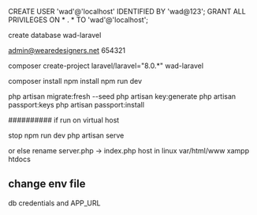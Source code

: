 CREATE USER 'wad'@'localhost' IDENTIFIED BY 'wad@123';
GRANT ALL PRIVILEGES ON * . * TO 'wad'@'localhost';

create database wad-laravel

admin@wearedesigners.net
654321

composer create-project laravel/laravel="8.0.*" wad-laravel


composer install
npm install
npm run dev

php artisan migrate:fresh --seed
php artisan key:generate 
php artisan passport:keys
php artisan passport:install

##########
if run on virtual host

stop npm run dev
php artisan serve

or else rename server.php -> index.php 
host in linux var/html/www
xampp htdocs

change env file
----------------
db credentials and APP_URL

